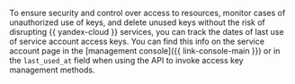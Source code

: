 To ensure security and control over access to resources, monitor cases of unauthorized use of keys, and delete unused keys without the risk of disrupting {{ yandex-cloud }} services, you can track the dates of last use of service account access keys. You can find this info on the service account page in the [management console]({{ link-console-main }}) or in the `last_used_at` field when using the API to invoke access key management methods.